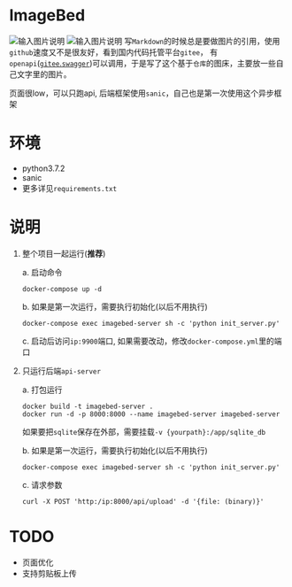 # ImageBed

![输入图片说明](https://images.gitee.com/uploads/images/2020/0208/092300_da8cfc9a_1346635.png "屏幕截图.png")
![输入图片说明](https://images.gitee.com/uploads/images/2020/0208/094443_a0d34bdb_1346635.png "屏幕截图.png")
写`Markdown`的时候总是要做图片的引用，使用`github`速度又不是很友好，看到国内代码托管平台`gitee`， 有`openapi`([`gitee`.`swagger`](https://gitee.com/api/v5/swagger))可以调用，于是写了这个基于`仓库`的图床，主要放一些自己文字里的图片。

页面很low，可以只跑api, 后端框架使用`sanic`，自己也是第一次使用这个异步框架

# 环境
  - python3.7.2
  - sanic
  - 更多详见`requirements.txt`


# 说明
1. 整个项目一起运行(**推荐**)

    a. 启动命令
    ```shell
    docker-compose up -d
    ```
    b. 如果是第一次运行，需要执行初始化(以后不用执行)
    ```shell
    docker-compose exec imagebed-server sh -c 'python init_server.py'
    ```
    c. 启动后访问`ip:9900`端口, 如果需要改动，修改`docker-compose.yml`里的端口

2. 只运行后端`api-server`
    
    a. 打包运行
     ```shell
    docker build -t imagebed-server .
    docker run -d -p 8000:8000 --name imagebed-server imagebed-server
    ```
    如果要把`sqlite`保存在外部，需要挂载`-v {yourpath}:/app/sqlite_db`
    
    b. 如果是第一次运行，需要执行初始化(以后不用执行)
    ```shell
    docker-compose exec imagebed-server sh -c 'python init_server.py'
    ```
    c. 请求参数
    ```curl
    curl -X POST 'http:/ip:8000/api/upload' -d '{file: (binary)}'
    ```

# TODO
  - 页面优化
  - 支持剪贴板上传
  
